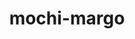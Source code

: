 ---
title: "mochi-margo"
layout: cache
categories: [package, develop]
meta: {"versions": ["0.14.1"], "compilers": ["gcc@=11.1.0"], "oss": ["ubuntu20.04"], "platforms": ["linux"], "targets": ["ppc64le", "x86_64_v3"], "stacks": ["data-vis-sdk", "e4s", "e4s-power", "root"], "num_specs": 16, "num_specs_by_stack": {"root": 16, "e4s-power": 5, "data-vis-sdk": 6, "e4s": 5}}
spec_details: [{"hash": "3v4tkmqbxw4uep4y3uhyyt7oatuyllqq", "compiler": "gcc@=11.1.0", "versions": ["0.14.1"], "os": "ubuntu20.04", "platform": "linux", "target": "ppc64le", "variants": ["build_system=autotools"], "stacks": ["root", "e4s-power"], "size": "-", "tarball": "https://binaries.spack.io/develop/build_cache/linux-ubuntu20.04-ppc64le/gcc-11.1.0/mochi-margo-0.14.1/linux-ubuntu20.04-ppc64le-gcc-11.1.0-mochi-margo-0.14.1-3v4tkmqbxw4uep4y3uhyyt7oatuyllqq.spack"}, {"hash": "4oenel7hd3u66bhputinkfpjeo6fv4xo", "compiler": "gcc@=11.1.0", "versions": ["0.14.1"], "os": "ubuntu20.04", "platform": "linux", "target": "ppc64le", "variants": ["build_system=autotools"], "stacks": ["root", "e4s-power"], "size": "-", "tarball": "https://binaries.spack.io/develop/build_cache/linux-ubuntu20.04-ppc64le/gcc-11.1.0/mochi-margo-0.14.1/linux-ubuntu20.04-ppc64le-gcc-11.1.0-mochi-margo-0.14.1-4oenel7hd3u66bhputinkfpjeo6fv4xo.spack"}, {"hash": "daxj6u2gnne6beet437454c54pweurvf", "compiler": "gcc@=11.1.0", "versions": ["0.14.1"], "os": "ubuntu20.04", "platform": "linux", "target": "ppc64le", "variants": ["build_system=autotools"], "stacks": ["root", "e4s-power"], "size": "-", "tarball": "https://binaries.spack.io/develop/build_cache/linux-ubuntu20.04-ppc64le/gcc-11.1.0/mochi-margo-0.14.1/linux-ubuntu20.04-ppc64le-gcc-11.1.0-mochi-margo-0.14.1-daxj6u2gnne6beet437454c54pweurvf.spack"}, {"hash": "2wkya7xrdkgkepgz3vzu3jy7dtewecew", "compiler": "gcc@=11.1.0", "versions": ["0.14.1"], "os": "ubuntu20.04", "platform": "linux", "target": "ppc64le", "variants": ["build_system=autotools"], "stacks": ["root", "e4s-power"], "size": "-", "tarball": "https://binaries.spack.io/develop/build_cache/linux-ubuntu20.04-ppc64le/gcc-11.1.0/mochi-margo-0.14.1/linux-ubuntu20.04-ppc64le-gcc-11.1.0-mochi-margo-0.14.1-2wkya7xrdkgkepgz3vzu3jy7dtewecew.spack"}, {"hash": "aemvqptfsv6rzigvmjtelud6uf6mtg3a", "compiler": "gcc@=11.1.0", "versions": ["0.14.1"], "os": "ubuntu20.04", "platform": "linux", "target": "ppc64le", "variants": ["build_system=autotools"], "stacks": ["root", "e4s-power"], "size": "-", "tarball": "https://binaries.spack.io/develop/build_cache/linux-ubuntu20.04-ppc64le/gcc-11.1.0/mochi-margo-0.14.1/linux-ubuntu20.04-ppc64le-gcc-11.1.0-mochi-margo-0.14.1-aemvqptfsv6rzigvmjtelud6uf6mtg3a.spack"}, {"hash": "nk2zkdajqilm2gmu4hra5mb2wvpfvovq", "compiler": "gcc@=11.1.0", "versions": ["0.14.1"], "os": "ubuntu20.04", "platform": "linux", "target": "x86_64_v3", "variants": ["build_system=autotools"], "stacks": ["root", "data-vis-sdk"], "size": "-", "tarball": "https://binaries.spack.io/develop/build_cache/linux-ubuntu20.04-x86_64_v3/gcc-11.1.0/mochi-margo-0.14.1/linux-ubuntu20.04-x86_64_v3-gcc-11.1.0-mochi-margo-0.14.1-nk2zkdajqilm2gmu4hra5mb2wvpfvovq.spack"}, {"hash": "3pjnkd5fose55vwgldlxg7mrbzdfm3nn", "compiler": "gcc@=11.1.0", "versions": ["0.14.1"], "os": "ubuntu20.04", "platform": "linux", "target": "x86_64_v3", "variants": ["build_system=autotools"], "stacks": ["root", "data-vis-sdk"], "size": "-", "tarball": "https://binaries.spack.io/develop/build_cache/linux-ubuntu20.04-x86_64_v3/gcc-11.1.0/mochi-margo-0.14.1/linux-ubuntu20.04-x86_64_v3-gcc-11.1.0-mochi-margo-0.14.1-3pjnkd5fose55vwgldlxg7mrbzdfm3nn.spack"}, {"hash": "ej4cqofkerfypbybx6ii7ltnshzgmnv5", "compiler": "gcc@=11.1.0", "versions": ["0.14.1"], "os": "ubuntu20.04", "platform": "linux", "target": "x86_64_v3", "variants": ["build_system=autotools"], "stacks": ["root", "data-vis-sdk"], "size": "-", "tarball": "https://binaries.spack.io/develop/build_cache/linux-ubuntu20.04-x86_64_v3/gcc-11.1.0/mochi-margo-0.14.1/linux-ubuntu20.04-x86_64_v3-gcc-11.1.0-mochi-margo-0.14.1-ej4cqofkerfypbybx6ii7ltnshzgmnv5.spack"}, {"hash": "7eusbrybs5wj3woukvazck2xuvzcf7bc", "compiler": "gcc@=11.1.0", "versions": ["0.14.1"], "os": "ubuntu20.04", "platform": "linux", "target": "x86_64_v3", "variants": ["build_system=autotools"], "stacks": ["e4s", "root"], "size": "-", "tarball": "https://binaries.spack.io/develop/build_cache/linux-ubuntu20.04-x86_64_v3/gcc-11.1.0/mochi-margo-0.14.1/linux-ubuntu20.04-x86_64_v3-gcc-11.1.0-mochi-margo-0.14.1-7eusbrybs5wj3woukvazck2xuvzcf7bc.spack"}, {"hash": "lqxrdxc4irwm4kqjakj4ht7fbwra53z4", "compiler": "gcc@=11.1.0", "versions": ["0.14.1"], "os": "ubuntu20.04", "platform": "linux", "target": "x86_64_v3", "variants": ["build_system=autotools"], "stacks": ["e4s", "root"], "size": "-", "tarball": "https://binaries.spack.io/develop/build_cache/linux-ubuntu20.04-x86_64_v3/gcc-11.1.0/mochi-margo-0.14.1/linux-ubuntu20.04-x86_64_v3-gcc-11.1.0-mochi-margo-0.14.1-lqxrdxc4irwm4kqjakj4ht7fbwra53z4.spack"}, {"hash": "mmmai73gb7l2vtdepwj5gjtuwk2yxwj3", "compiler": "gcc@=11.1.0", "versions": ["0.14.1"], "os": "ubuntu20.04", "platform": "linux", "target": "x86_64_v3", "variants": ["build_system=autotools"], "stacks": ["root", "data-vis-sdk"], "size": "-", "tarball": "https://binaries.spack.io/develop/build_cache/linux-ubuntu20.04-x86_64_v3/gcc-11.1.0/mochi-margo-0.14.1/linux-ubuntu20.04-x86_64_v3-gcc-11.1.0-mochi-margo-0.14.1-mmmai73gb7l2vtdepwj5gjtuwk2yxwj3.spack"}, {"hash": "lf4hzt66harmpl5srfaaejyd76ysne4w", "compiler": "gcc@=11.1.0", "versions": ["0.14.1"], "os": "ubuntu20.04", "platform": "linux", "target": "x86_64_v3", "variants": ["build_system=autotools"], "stacks": ["root", "data-vis-sdk"], "size": "-", "tarball": "https://binaries.spack.io/develop/build_cache/linux-ubuntu20.04-x86_64_v3/gcc-11.1.0/mochi-margo-0.14.1/linux-ubuntu20.04-x86_64_v3-gcc-11.1.0-mochi-margo-0.14.1-lf4hzt66harmpl5srfaaejyd76ysne4w.spack"}, {"hash": "j64qljqqezb3gxmdvp42ack6vj34li4m", "compiler": "gcc@=11.1.0", "versions": ["0.14.1"], "os": "ubuntu20.04", "platform": "linux", "target": "x86_64_v3", "variants": ["build_system=autotools"], "stacks": ["root", "data-vis-sdk"], "size": "-", "tarball": "https://binaries.spack.io/develop/build_cache/linux-ubuntu20.04-x86_64_v3/gcc-11.1.0/mochi-margo-0.14.1/linux-ubuntu20.04-x86_64_v3-gcc-11.1.0-mochi-margo-0.14.1-j64qljqqezb3gxmdvp42ack6vj34li4m.spack"}, {"hash": "3hbnjk4wsh73tez7nvbbveulxtkwvnew", "compiler": "gcc@=11.1.0", "versions": ["0.14.1"], "os": "ubuntu20.04", "platform": "linux", "target": "x86_64_v3", "variants": ["build_system=autotools"], "stacks": ["e4s", "root"], "size": "-", "tarball": "https://binaries.spack.io/develop/build_cache/linux-ubuntu20.04-x86_64_v3/gcc-11.1.0/mochi-margo-0.14.1/linux-ubuntu20.04-x86_64_v3-gcc-11.1.0-mochi-margo-0.14.1-3hbnjk4wsh73tez7nvbbveulxtkwvnew.spack"}, {"hash": "fr2v5hjv37bjqt4bfhn22p7vn7uib3hy", "compiler": "gcc@=11.1.0", "versions": ["0.14.1"], "os": "ubuntu20.04", "platform": "linux", "target": "x86_64_v3", "variants": ["build_system=autotools"], "stacks": ["e4s", "root"], "size": "-", "tarball": "https://binaries.spack.io/develop/build_cache/linux-ubuntu20.04-x86_64_v3/gcc-11.1.0/mochi-margo-0.14.1/linux-ubuntu20.04-x86_64_v3-gcc-11.1.0-mochi-margo-0.14.1-fr2v5hjv37bjqt4bfhn22p7vn7uib3hy.spack"}, {"hash": "3rdivfac6nbo45k3f3wuzpo7nx47bpeg", "compiler": "gcc@=11.1.0", "versions": ["0.14.1"], "os": "ubuntu20.04", "platform": "linux", "target": "x86_64_v3", "variants": ["build_system=autotools"], "stacks": ["e4s", "root"], "size": "-", "tarball": "https://binaries.spack.io/develop/build_cache/linux-ubuntu20.04-x86_64_v3/gcc-11.1.0/mochi-margo-0.14.1/linux-ubuntu20.04-x86_64_v3-gcc-11.1.0-mochi-margo-0.14.1-3rdivfac6nbo45k3f3wuzpo7nx47bpeg.spack"}]
---